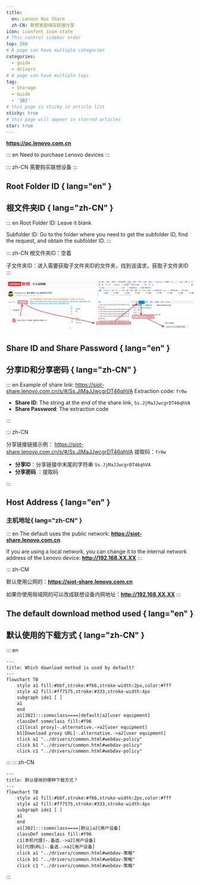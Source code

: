 ```yaml
---
title:
  en: Lenovo Nas Share
  zh-CN: 联想家庭储存链接分享
icon: iconfont icon-state
# This control sidebar order
top: 260
# A page can have multiple categories
categories:
  - guide
  - drivers
# A page can have multiple tags
tag:
  - Storage
  - Guide
  - '302'
# this page is sticky in article list
sticky: true
# this page will appear in starred articles
star: true
---
```


**https://pc.lenovo.com.cn**

::: en
Need to purchase Lenovo devices
:::

::: zh-CN
需要购买联想设备
:::

## Root Folder ID { lang="en" }

## 根文件夹ID { lang="zh-CN" }

::: en
Root Folder ID: Leave it blank

Subfolder ID: Go to the folder where you need to get the subfolder ID, find the request, and obtain the subfolder ID.
:::

::: zh-CN
根文件夹ID：空着

子文件夹ID：进入需要获取子文件夹ID的文件夹，找到该请求，获取子文件夹ID
:::

![](/img/drivers/lenovonasshare/lenovonasshare_fileid.png)

## Share ID and Share Password { lang="en" }

## 分享ID和分享密码 { lang="zh-CN" }

::: en
Example of share link: https://siot-share.lenovo.com.cn/s/#/Ss.JjMaJJwcgrDT46qhVA Extraction code: `fr0w`

- **Share ID**: The string at the end of the share link, `Ss.JjMaJJwcgrDT46qhVA`
- **Share Password**: The extraction code

:::

::: zh-CN

分享链接链接示例： https://siot-share.lenovo.com.cn/s/#/Ss.JjMaJJwcgrDT46qhVA 提取码：`fr0w`

- **分享ID**：分享链接中末尾的字符串 `Ss.JjMaJJwcgrDT46qhVA`
- **分享密码** ：提取码

:::

## Host Address { lang="en" }

### 主机地址{ lang="zh-CN" }

::: en
The default uses the public network: **https://siot-share.lenovo.com.cn**

If you are using a local network, you can change it to the internal network address of the Lenovo device: **http://192.168.XX.XX**
:::

::: zh-CM

默认使用公网的：**https://siot-share.lenovo.com.cn**

如果你使用局域网的可以改成联想设备内网地址：**http://192.168.XX.XX**
:::

## The default download method used { lang="en" }

## 默认使用的下载方式 { lang="zh-CN" }

::: en

```mermaid
---
title: Which download method is used by default?
---
flowchart TB
    style a1 fill:#bbf,stroke:#f66,stroke-width:2px,color:#fff
    style a2 fill:#ff7575,stroke:#333,stroke-width:4px
    subgraph ide1 [ ]
    a1
    end
    a1[302]:::someclass====|default|a2[user equipment]
    classDef someclass fill:#f96
    c1[local proxy]-.alternative.->a2[user equipment]
    b1[Download proxy URL]-.alternative.->a2[user equipment]
    click a1 "../drivers/common.html#webdav-policy"
    click b1 "../drivers/common.html#webdav-policy"
    click c1 "../drivers/common.html#webdav-policy"
```

:::
::: zh-CN

```mermaid
---
title: 默认使用的哪种下载方式？
---
flowchart TB
    style a1 fill:#bbf,stroke:#f66,stroke-width:2px,color:#fff
    style a2 fill:#ff7575,stroke:#333,stroke-width:4px
    subgraph ide1 [ ]
    a1
    end
    a1[302]:::someclass====|默认|a2[用户设备]
    classDef someclass fill:#f96
    c1[本机代理]-.备选.->a2[用户设备]
    b1[代理URL]-.备选.->a2[用户设备]
    click a1 "../drivers/common.html#webdav-策略"
    click b1 "../drivers/common.html#webdav-策略"
    click c1 "../drivers/common.html#webdav-策略"
```

:::

